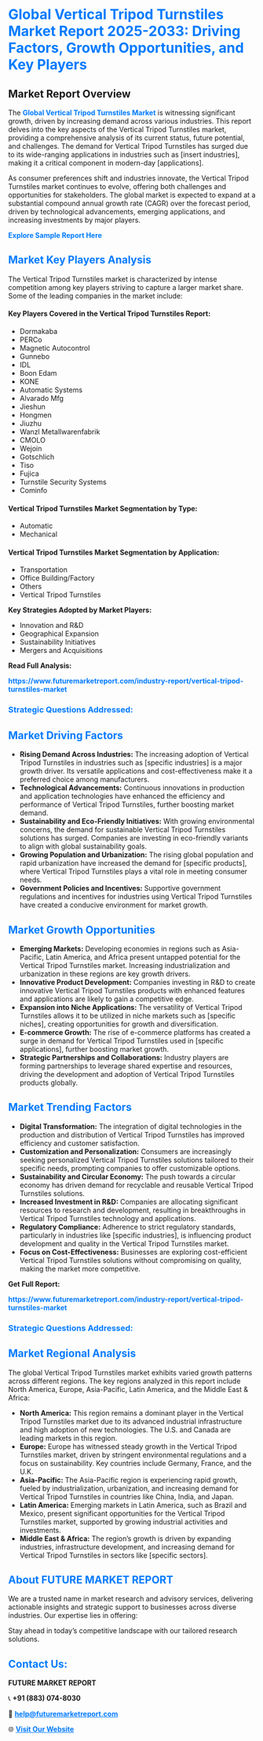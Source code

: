 <h1 style="color: #007BFF;">Global Vertical Tripod Turnstiles Market Report 2025-2033: Driving Factors, Growth Opportunities, and Key Players</h1>

<section id="overview">
<h2>Market Report Overview</h2>
<p>The <a href="https://www.futuremarketreport.com/industry-report/vertical-tripod-turnstiles-market" style="color: #007BFF; text-decoration: none;"><strong>Global Vertical Tripod Turnstiles Market</strong></a> is witnessing significant growth, driven by increasing demand across various industries. This report delves into the key aspects of the Vertical Tripod Turnstiles market, providing a comprehensive analysis of its current status, future potential, and challenges. The demand for Vertical Tripod Turnstiles has surged due to its wide-ranging applications in industries such as [insert industries], making it a critical component in modern-day [applications].</p>
<p>As consumer preferences shift and industries innovate, the Vertical Tripod Turnstiles market continues to evolve, offering both challenges and opportunities for stakeholders. The global market is expected to expand at a substantial compound annual growth rate (CAGR) over the forecast period, driven by technological advancements, emerging applications, and increasing investments by major players.</p>
</section>

<section id="overview">
<p><a href="https://www.futuremarketreport.com/request-sample/reportId=128247" style="color: #007BFF; text-decoration: none;"><strong>Explore Sample Report Here</strong></a></p>
</section>

<section id="key-players">
<h2 style="color: #007BFF;">Market Key Players Analysis</h2>
<p>The Vertical Tripod Turnstiles market is characterized by intense competition among key players striving to capture a larger market share. Some of the leading companies in the market include:</p>
<h4>Key Players Covered in the Vertical Tripod Turnstiles Report:</h4>
<ul><li>Dormakaba</li><li>PERCo</li><li>Magnetic Autocontrol</li><li>Gunnebo</li><li>IDL</li><li>Boon Edam</li><li>KONE</li><li>Automatic Systems</li><li>Alvarado Mfg</li><li>Jieshun</li><li>Hongmen</li><li>Jiuzhu</li><li>Wanzl Metallwarenfabrik</li><li>CMOLO</li><li>Wejoin</li><li>Gotschlich</li><li>Tiso</li><li>Fujica</li><li>Turnstile Security Systems</li><li>Cominfo</li></ul>
<h4>Vertical Tripod Turnstiles Market Segmentation by Type:</h4>
<ul><li>Automatic</li><li>Mechanical</li></ul>

<h4>Vertical Tripod Turnstiles Market Segmentation by Application:</h4>
<ul><li>Transportation</li><li>Office Building/Factory</li><li>Others</li><li>Vertical Tripod Turnstiles</li></ul>
<p><strong>Key Strategies Adopted by Market Players:</strong></p>
<ul>
<li>Innovation and R&D</li>
<li>Geographical Expansion</li>
<li>Sustainability Initiatives</li>
<li>Mergers and Acquisitions</li>
</ul>
</section>

<section>
<p><strong>Read Full Analysis: </strong></p><a href="https://www.futuremarketreport.com/industry-report/vertical-tripod-turnstiles-market" style="color: #007BFF; text-decoration: none;"><strong>https://www.futuremarketreport.com/industry-report/vertical-tripod-turnstiles-market</strong></a>
<h3 style="color: #007BFF;">Strategic Questions Addressed:</h3>
</section>

<section id="driving-factors">
<h2 style="color: #007BFF;">Market Driving Factors</h2>
<ul>
<li><strong>Rising Demand Across Industries:</strong> The increasing adoption of Vertical Tripod Turnstiles in industries such as [specific industries] is a major growth driver. Its versatile applications and cost-effectiveness make it a preferred choice among manufacturers.</li>
<li><strong>Technological Advancements:</strong> Continuous innovations in production and application technologies have enhanced the efficiency and performance of Vertical Tripod Turnstiles, further boosting market demand.</li>
<li><strong>Sustainability and Eco-Friendly Initiatives:</strong> With growing environmental concerns, the demand for sustainable Vertical Tripod Turnstiles solutions has surged. Companies are investing in eco-friendly variants to align with global sustainability goals.</li>
<li><strong>Growing Population and Urbanization:</strong> The rising global population and rapid urbanization have increased the demand for [specific products], where Vertical Tripod Turnstiles plays a vital role in meeting consumer needs.</li>
<li><strong>Government Policies and Incentives:</strong> Supportive government regulations and incentives for industries using Vertical Tripod Turnstiles have created a conducive environment for market growth.</li>
</ul>
</section>

<section id="growth-opportunities">
<h2 style="color: #007BFF;">Market Growth Opportunities</h2>
<ul>
<li><strong>Emerging Markets:</strong> Developing economies in regions such as Asia-Pacific, Latin America, and Africa present untapped potential for the Vertical Tripod Turnstiles market. Increasing industrialization and urbanization in these regions are key growth drivers.</li>
<li><strong>Innovative Product Development:</strong> Companies investing in R&D to create innovative Vertical Tripod Turnstiles products with enhanced features and applications are likely to gain a competitive edge.</li>
<li><strong>Expansion into Niche Applications:</strong> The versatility of Vertical Tripod Turnstiles allows it to be utilized in niche markets such as [specific niches], creating opportunities for growth and diversification.</li>
<li><strong>E-commerce Growth:</strong> The rise of e-commerce platforms has created a surge in demand for Vertical Tripod Turnstiles used in [specific applications], further boosting market growth.</li>
<li><strong>Strategic Partnerships and Collaborations:</strong> Industry players are forming partnerships to leverage shared expertise and resources, driving the development and adoption of Vertical Tripod Turnstiles products globally.</li>
</ul>
</section>

<section id="trending-factors">
<h2 style="color: #007BFF;">Market Trending Factors</h2>
<ul>
<li><strong>Digital Transformation:</strong> The integration of digital technologies in the production and distribution of Vertical Tripod Turnstiles has improved efficiency and customer satisfaction.</li>
<li><strong>Customization and Personalization:</strong> Consumers are increasingly seeking personalized Vertical Tripod Turnstiles solutions tailored to their specific needs, prompting companies to offer customizable options.</li>
<li><strong>Sustainability and Circular Economy:</strong> The push towards a circular economy has driven demand for recyclable and reusable Vertical Tripod Turnstiles solutions.</li>
<li><strong>Increased Investment in R&D:</strong> Companies are allocating significant resources to research and development, resulting in breakthroughs in Vertical Tripod Turnstiles technology and applications.</li>
<li><strong>Regulatory Compliance:</strong> Adherence to strict regulatory standards, particularly in industries like [specific industries], is influencing product development and quality in the Vertical Tripod Turnstiles market.</li>
<li><strong>Focus on Cost-Effectiveness:</strong> Businesses are exploring cost-efficient Vertical Tripod Turnstiles solutions without compromising on quality, making the market more competitive.</li>
</ul>
</section>

<section>
<p><strong>Get Full Report: </strong></p><a href="https://www.futuremarketreport.com/industry-report/vertical-tripod-turnstiles-market" style="color: #007BFF; text-decoration: none;"><strong>https://www.futuremarketreport.com/industry-report/vertical-tripod-turnstiles-market</strong></a>
<h3 style="color: #007BFF;">Strategic Questions Addressed:</h3>
</section>


<section id="regional-analysis">
<h2 style="color: #007BFF;">Market Regional Analysis</h2>
<p>The global Vertical Tripod Turnstiles market exhibits varied growth patterns across different regions. The key regions analyzed in this report include North America, Europe, Asia-Pacific, Latin America, and the Middle East & Africa:</p>
<ul>
<li><strong>North America:</strong> This region remains a dominant player in the Vertical Tripod Turnstiles market due to its advanced industrial infrastructure and high adoption of new technologies. The U.S. and Canada are leading markets in this region.</li>
<li><strong>Europe:</strong> Europe has witnessed steady growth in the Vertical Tripod Turnstiles market, driven by stringent environmental regulations and a focus on sustainability. Key countries include Germany, France, and the U.K.</li>
<li><strong>Asia-Pacific:</strong> The Asia-Pacific region is experiencing rapid growth, fueled by industrialization, urbanization, and increasing demand for Vertical Tripod Turnstiles in countries like China, India, and Japan.</li>
<li><strong>Latin America:</strong> Emerging markets in Latin America, such as Brazil and Mexico, present significant opportunities for the Vertical Tripod Turnstiles market, supported by growing industrial activities and investments.</li>
<li><strong>Middle East & Africa:</strong> The region’s growth is driven by expanding industries, infrastructure development, and increasing demand for Vertical Tripod Turnstiles in sectors like [specific sectors].</li>
</ul>
</section>

<footer>
<h2 style="color: #007BFF;">About FUTURE MARKET REPORT</h2>
<p>We are a trusted name in market research and advisory services, delivering actionable insights and strategic support to businesses across diverse industries. Our expertise lies in offering:</p>

<p>Stay ahead in today’s competitive landscape with our tailored research solutions.</p>

<h2 style="color: #007BFF;">Contact Us:</h2>
<p><strong>FUTURE MARKET REPORT</strong></p>
<p>📞 <strong>+91 (883) 074-8030</strong></p>
<p>📧 <strong><a href="mailto:help@futuremarketreport.com" style="color: #007BFF;">help@futuremarketreport.com</a></strong></p>
<p>🌐 <strong><a href="https://www.futuremarketreport.com/" style="color: #007BFF;">Visit Our Website</a></strong></p>
</footer>